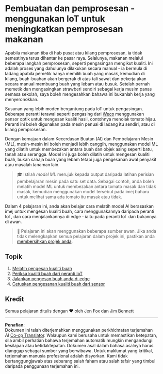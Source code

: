 <!--
CO_OP_TRANSLATOR_METADATA:
{
  "original_hash": "3764e089adf2d5801272bc0895f8498b",
  "translation_date": "2025-08-27T20:50:36+00:00",
  "source_file": "4-manufacturing/README.md",
  "language_code": "ms"
}
-->
# Pembuatan dan pemprosesan - menggunakan IoT untuk meningkatkan pemprosesan makanan

Apabila makanan tiba di hab pusat atau kilang pemprosesan, ia tidak semestinya terus dihantar ke pasar raya. Selalunya, makanan melalui beberapa langkah pemprosesan, seperti pengasingan mengikut kualiti. Ini adalah proses yang dahulunya dilakukan secara manual - ia bermula di ladang apabila pemetik hanya memilih buah yang masak, kemudian di kilang, buah-buahan akan bergerak di atas tali sawat dan pekerja akan secara manual membuang buah yang lebam atau busuk. Setelah pernah memetik dan mengasingkan strawberi sendiri sebagai kerja musim panas semasa sekolah, saya boleh mengesahkan bahawa ini bukanlah kerja yang menyeronokkan.

Susunan yang lebih moden bergantung pada IoT untuk pengasingan. Beberapa peranti terawal seperti pengasing dari [Weco](https://wecotek.com) menggunakan sensor optik untuk mengesan kualiti hasil, contohnya menolak tomato hijau. Peranti ini boleh digunakan pada mesin penuai di ladang itu sendiri, atau di kilang pemprosesan.

Dengan kemajuan dalam Kecerdasan Buatan (AI) dan Pembelajaran Mesin (ML), mesin-mesin ini boleh menjadi lebih canggih, menggunakan model ML yang dilatih untuk membezakan antara buah dan objek asing seperti batu, tanah atau serangga. Model ini juga boleh dilatih untuk mengesan kualiti buah, bukan sahaja buah yang lebam tetapi juga pengesanan awal penyakit atau masalah tanaman lain.

> 🎓 Istilah *model ML* merujuk kepada output daripada latihan perisian pembelajaran mesin pada satu set data. Sebagai contoh, anda boleh melatih model ML untuk membezakan antara tomato masak dan tidak masak, kemudian menggunakan model tersebut pada imej baharu untuk melihat sama ada tomato itu masak atau tidak.

Dalam 4 pelajaran ini, anda akan belajar cara melatih model AI berasaskan imej untuk mengesan kualiti buah, cara menggunakannya daripada peranti IoT, dan cara menjalankannya di edge - iaitu pada peranti IoT dan bukannya di awan.

> 💁 Pelajaran ini akan menggunakan beberapa sumber awan. Jika anda tidak melengkapkan semua pelajaran dalam projek ini, pastikan anda [membersihkan projek anda](../clean-up.md).

## Topik

1. [Melatih pengesan kualiti buah](./lessons/1-train-fruit-detector/README.md)
1. [Periksa kualiti buah dari peranti IoT](./lessons/2-check-fruit-from-device/README.md)
1. [Jalankan pengesan buah anda di edge](./lessons/3-run-fruit-detector-edge/README.md)
1. [Cetuskan pengesanan kualiti buah dari sensor](./lessons/4-trigger-fruit-detector/README.md)

## Kredit

Semua pelajaran ditulis dengan ♥️ oleh [Jen Fox](https://github.com/jenfoxbot) dan [Jim Bennett](https://GitHub.com/JimBobBennett)

---

**Penafian**:  
Dokumen ini telah diterjemahkan menggunakan perkhidmatan terjemahan AI [Co-op Translator](https://github.com/Azure/co-op-translator). Walaupun kami berusaha untuk memastikan ketepatan, sila ambil perhatian bahawa terjemahan automatik mungkin mengandungi kesilapan atau ketidaktepatan. Dokumen asal dalam bahasa asalnya harus dianggap sebagai sumber yang berwibawa. Untuk maklumat yang kritikal, terjemahan manusia profesional adalah disyorkan. Kami tidak bertanggungjawab atas sebarang salah faham atau salah tafsir yang timbul daripada penggunaan terjemahan ini.